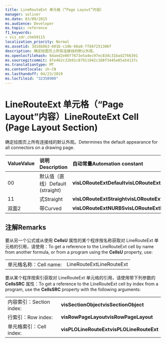 ```yaml
---
title: LineRouteExt 单元格（“Page Layout”内容）
manager: soliver
ms.date: 03/09/2015
ms.audience: Developer
ms.topic: reference
f1_keywords:
- vis_sdr.chm50115
localization_priority: Normal
ms.assetid: 3d16b8b3-601b-c10b-68a8-ffd47251306f
description: 确定绘图页上所有连接线的默认外观。
ms.openlocfilehash: 6daed2e06f7673e5a4ec97ec83dc31bad2766301
ms.sourcegitcommit: 8fe462c32b91c87911942c188f3445e85a54137c
ms.translationtype: MT
ms.contentlocale: zh-CN
ms.lasthandoff: 04/23/2019
ms.locfileid: "32358980"
---
```

# <a name="linerouteext-cell-page-layout-section"></a><span data-ttu-id="ffc6e-103">LineRouteExt 单元格（“Page Layout”内容）</span><span class="sxs-lookup"><span data-stu-id="ffc6e-103">LineRouteExt Cell (Page Layout Section)</span></span>

<span data-ttu-id="ffc6e-104">确定绘图页上所有连接线的默认外观。</span><span class="sxs-lookup"><span data-stu-id="ffc6e-104">Determines the default appearance for all connectors on a drawing page.</span></span>
  
|<span data-ttu-id="ffc6e-105">**Value**</span><span class="sxs-lookup"><span data-stu-id="ffc6e-105">**Value**</span></span>|<span data-ttu-id="ffc6e-106">**说明**</span><span class="sxs-lookup"><span data-stu-id="ffc6e-106">**Description**</span></span>|<span data-ttu-id="ffc6e-107">**自动常量**</span><span class="sxs-lookup"><span data-stu-id="ffc6e-107">**Automation constant**</span></span>|
|:-----|:-----|:-----|
| <span data-ttu-id="ffc6e-108">0</span><span class="sxs-lookup"><span data-stu-id="ffc6e-108">0</span></span>  <br/> | <span data-ttu-id="ffc6e-109">默认值（直线）</span><span class="sxs-lookup"><span data-stu-id="ffc6e-109">Default (straight)</span></span>  <br/> |<span data-ttu-id="ffc6e-110">**visLORouteExtDefault**</span><span class="sxs-lookup"><span data-stu-id="ffc6e-110">**visLORouteExtDefault**</span></span> <br/> |
| <span data-ttu-id="ffc6e-111">1</span><span class="sxs-lookup"><span data-stu-id="ffc6e-111">1</span></span>  <br/> | <span data-ttu-id="ffc6e-112">式</span><span class="sxs-lookup"><span data-stu-id="ffc6e-112">Straight</span></span>  <br/> |<span data-ttu-id="ffc6e-113">**visLORouteExtStraight**</span><span class="sxs-lookup"><span data-stu-id="ffc6e-113">**visLORouteExtStraight**</span></span> <br/> |
| <span data-ttu-id="ffc6e-114">双面</span><span class="sxs-lookup"><span data-stu-id="ffc6e-114">2</span></span>  <br/> | <span data-ttu-id="ffc6e-115">带</span><span class="sxs-lookup"><span data-stu-id="ffc6e-115">Curved</span></span>  <br/> |<span data-ttu-id="ffc6e-116">**visLORouteExtNURBS**</span><span class="sxs-lookup"><span data-stu-id="ffc6e-116">**visLORouteExtNURBS**</span></span> <br/> |
   
## <a name="remarks"></a><span data-ttu-id="ffc6e-117">注解</span><span class="sxs-lookup"><span data-stu-id="ffc6e-117">Remarks</span></span>

<span data-ttu-id="ffc6e-118">要从另一个公式或从使用 **CellsU** 属性的某个程序按名称获取对 LineRouteExt 单元格的引用，请使用：</span><span class="sxs-lookup"><span data-stu-id="ffc6e-118">To get a reference to the LineRouteExt cell by name from another formula, or from a program using the **CellsU** property, use:</span></span> 
  
|||
|:-----|:-----|
| <span data-ttu-id="ffc6e-119">单元格名称：</span><span class="sxs-lookup"><span data-stu-id="ffc6e-119">Cell name:</span></span>  <br/> | <span data-ttu-id="ffc6e-120">LineRouteExt</span><span class="sxs-lookup"><span data-stu-id="ffc6e-120">LineRouteExt</span></span>  <br/> |
   
<span data-ttu-id="ffc6e-121">要从某个程序按索引获取对 LineRouteExt 单元格的引用，请使用带下列参数的  **CellsSRC**  属性：</span><span class="sxs-lookup"><span data-stu-id="ffc6e-121">To get a reference to the LineRouteExt cell by index from a program, use the **CellsSRC** property with the following arguments:</span></span> 
  
|||
|:-----|:-----|
| <span data-ttu-id="ffc6e-122">内容索引：</span><span class="sxs-lookup"><span data-stu-id="ffc6e-122">Section index:</span></span>  <br/> |<span data-ttu-id="ffc6e-123">**visSectionObject**</span><span class="sxs-lookup"><span data-stu-id="ffc6e-123">**visSectionObject**</span></span> <br/> |
| <span data-ttu-id="ffc6e-124">行索引：</span><span class="sxs-lookup"><span data-stu-id="ffc6e-124">Row index:</span></span>  <br/> |<span data-ttu-id="ffc6e-125">**visRowPageLayout**</span><span class="sxs-lookup"><span data-stu-id="ffc6e-125">**visRowPageLayout**</span></span> <br/> |
| <span data-ttu-id="ffc6e-126">单元格索引：</span><span class="sxs-lookup"><span data-stu-id="ffc6e-126">Cell index:</span></span>  <br/> |<span data-ttu-id="ffc6e-127">**visPLOLineRouteExt**</span><span class="sxs-lookup"><span data-stu-id="ffc6e-127">**visPLOLineRouteExt**</span></span> <br/> |
   

